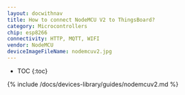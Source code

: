 ```yaml
---
layout: docwithnav
title: How to connect NodeMCU V2 to ThingsBoard?
category: Microcontrollers
chip: esp8266
connectivity: HTTP, MQTT, WIFI
vendor: NodeMCU
deviceImageFileName: nodemcuv2.jpg
---
```


* TOC
{:toc}

{% include /docs/devices-library/guides/nodemcuv2.md %}
